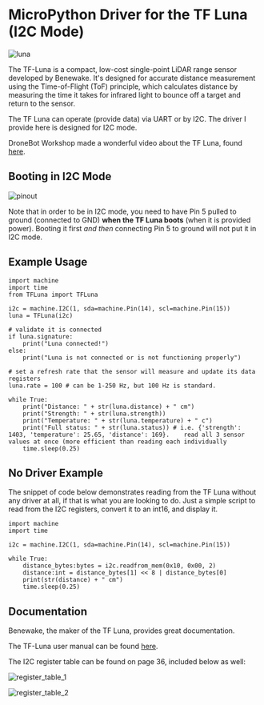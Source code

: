 # MicroPython Driver for the TF Luna (I2C Mode)
![luna](https://i.imgur.com/8kkEe3k.png)

The TF-Luna is a compact, low-cost single-point LiDAR range sensor developed by Benewake. It's designed for accurate distance measurement using the Time-of-Flight (ToF) principle, which calculates distance by measuring the time it takes for infrared light to bounce off a target and return to the sensor.

The TF Luna can operate (provide data) via UART or by I2C. The driver I provide here is designed for I2C mode.

DroneBot Workshop made a wonderful video about the TF Luna, found [here](https://www.youtube.com/watch?v=SJCnLY4onWc).

## Booting in I2C Mode
![pinout](https://i.imgur.com/cJzmlyu.png)

Note that in order to be in I2C mode, you need to have Pin 5 pulled to ground (connected to GND) **when the TF Luna boots** (when it is provided power). Booting it first *and then* connecting Pin 5 to ground will not put it in I2C mode.

## Example Usage
```
import machine
import time
from TFLuna import TFLuna

i2c = machine.I2C(1, sda=machine.Pin(14), scl=machine.Pin(15))
luna = TFLuna(i2c)

# validate it is connected
if luna.signature:
    print("Luna connected!")
else:
    print("Luna is not connected or is not functioning properly")

# set a refresh rate that the sensor will measure and update its data registers
luna.rate = 100 # can be 1-250 Hz, but 100 Hz is standard.

while True:
    print("Distance: " + str(luna.distance) + " cm")
    print("Strength: " + str(luna.strength))
    print("Temperature: " + str(luna.temperature) + " c")
    print("Full status: " + str(luna.status)) # i.e. {'strength': 1403, 'temperature': 25.65, 'distance': 169}.    read all 3 sensor values at once (more efficient than reading each individually
    time.sleep(0.25)
```

## No Driver Example
The snippet of code below demonstrates reading from the TF Luna without any driver at all, if that is what you are looking to do. Just a simple script to read from the I2C registers, convert it to an int16, and display it.

```
import machine
import time

i2c = machine.I2C(1, sda=machine.Pin(14), scl=machine.Pin(15))

while True:
    distance_bytes:bytes = i2c.readfrom_mem(0x10, 0x00, 2)
    distance:int = distance_bytes[1] << 8 | distance_bytes[0]
    print(str(distance) + " cm")
    time.sleep(0.25)
```

## Documentation
Benewake, the maker of the TF Luna, provides great documentation.

The TF-Luna user manual can be found [here](https://en.benewake.com/uploadfiles/2024/04/20240426135946148.pdf).

The I2C register table can be found on page 36, included below as well:

![register_table_1](https://i.imgur.com/BZDxhdT.png)

![register_table_2](https://i.imgur.com/E7PpwZG.png)